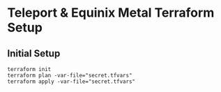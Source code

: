 # Teleport & Equinix Metal Terraform Setup
 

## Initial Setup

```
terraform init
terraform plan -var-file="secret.tfvars"
terraform apply -var-file="secret.tfvars"
```
